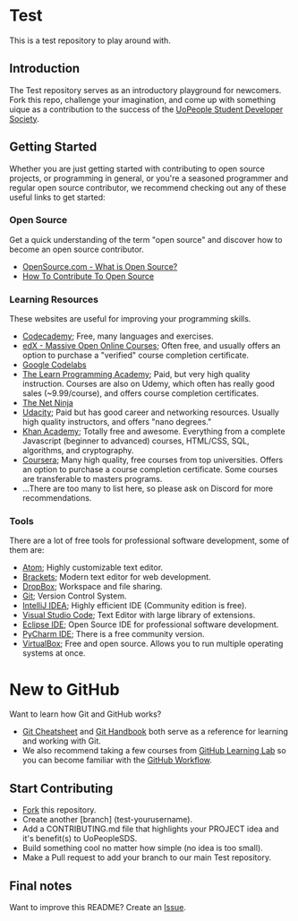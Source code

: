 # Test
This is a test repository to play around with.

## Introduction
The Test repository serves as an introductory playground for newcomers. Fork this repo, challenge your imagination, and come up with something uique as a contribution to the success of the [UoPeople Student Developer Society](https://github.com/UoPeopleSDS).

## Getting Started
Whether you are just getting started with contributing to open source projects, or programming in general, or you're a seasoned programmer and regular open source contributor, we recommend checking out any of these useful links to get started:

### Open Source
Get a quick understanding of the term "open source" and discover how to become an open source contributor.
* [OpenSource.com - What is Open Source?](https://opensource.com/resources/what-open-source)
* [How To Contribute To Open Source](https://opensource.guide/how-to-contribute/)

### Learning Resources
These websites are useful for improving your programming skills. 
* [Codecademy](https://www.codecademy.com/); Free, many languages and exercises.
* [edX - Massive Open Online Courses](https://edx.org/); Often free, and usually offers an option to purchase a "verified" course completion certificate.
* [Google Codelabs](https://codelabs.developers.google.com/)
* [The Learn Programming Academy](https://learnprogramming.academy/); Paid, but very high quality instruction. Courses are also on Udemy, which often has really good sales (~9.99/course), and offers course completion certificates.
* [The Net Ninja](https://www.thenetninja.co.uk/)
* [Udacity](https://udacity.com/); Paid but has good career and networking resources. Usually high quality instructors, and offers "nano degrees."
* [Khan Academy](https://www.khanacademy.org/computing); Totally free and awesome. Everything from a complete Javascript (beginner to advanced) courses, HTML/CSS, SQL, algorithms, and cryptography.
* [Coursera](https://www.coursera.org/); Many high quality, free courses from top universities. Offers an option to purchase a course completion certificate. Some courses are transferable to masters programs. 
* ...There are too many to list here, so please ask on Discord for more recommendations.

### Tools
There are a lot of free tools for professional software development, some of them are:
* [Atom](https://atom.io); Highly customizable text editor.
* [Brackets](http://brackets.io/); Modern text editor for web development.
* [DropBox](https://www.dropbox.com/); Workspace and file sharing.
* [Git](https://git-scm.com/); Version Control System.
* [IntelliJ IDEA](https://www.jetbrains.com/idea/); Highly efficient IDE (Community edition is free).
* [Visual Studio Code](https://code.visualstudio.com/); Text Editor with large library of extensions.
* [Eclipse IDE](https://www.eclipse.org/downloads/); Open Source IDE for professional software development.
* [PyCharm IDE](https://www.jetbrains.com/pycharm/); There is a free community version. 
* [VirtualBox](https://www.virtualbox.org/wiki/Downloads); Free and open source. Allows you to run multiple operating systems at once.

# New to GitHub
Want to learn how Git and GitHub works?
* [Git Cheatsheet](https://services.github.com/on-demand/downloads/github-git-cheat-sheet.pdf) and [Git Handbook](https://guides.github.com/introduction/git-handbook/) both serve as a reference for learning and working with Git.
* We also recommend taking a few courses from [GitHub Learning Lab](https://lab.github.com/) so you can become familiar with the [GitHub Workflow](https://guides.github.com/introduction/flow/).

## Start Contributing
* [Fork](https://guides.github.com/activities/forking/) this repository.
* Create another [branch] (test-yourusername).
* Add a CONTRIBUTING.md file that highlights your PROJECT idea and it's benefit(s) to UoPeopleSDS.
* Build something cool no matter how simple (no idea is too small).
* Make a Pull request to add your branch to our main Test repository.

## Final notes
Want to improve this README? Create an [Issue](https://guides.github.com/features/issues/).
